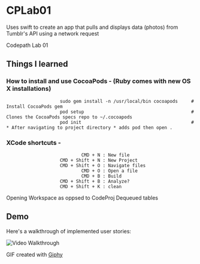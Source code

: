 # CPLab01
Uses swift to create an app that pulls and displays data (photos) from Tumblr's API using a network request 

Codepath Lab 01

## Things I learned
### How to install and use CocoaPods - (Ruby comes with new OS X installations)
                        sudo gem install -n /usr/local/bin cocoapods     # Install CocoaPods gem
                        pod setup                                        # Clones the CocoaPods specs repo to ~/.cocoapods
                        pod init                                         # * After navigating to project directory * adds pod then open .

### XCode shortcuts - 
                                CMD + N : New file
                        CMD + Shift + N : New Project
                        CMD + Shift + O : Navigate files
                                CMD + O : Open a file
                                CMD + B : Build
                        CMD + Shift + B : Analyze?
                        CMD + Shift + K : clean
                  
Opening Workspace as oppsed to CodeProj
Dequeued tables

## Demo

Here's a walkthrough of implemented user stories:

<img src='https://giphy.com/gifs/YnxJ2LizIsC0B6hTZv?utm_source=media-link&utm_medium=landing&utm_campaign=Media%20Links&utm_term=' title='Demo' width='' alt='Video Walkthrough' />

GIF created with [Giphy](http://www.giphy.com)


                  

